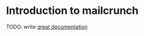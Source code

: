 # Introduction to mailcrunch

TODO: write [great documentation](http://jacobian.org/writing/great-documentation/what-to-write/)
